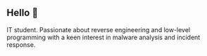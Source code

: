 ## Hello 🦾

IT student. Passionate about reverse engineering and low-level programming with a keen interest in malware analysis and incident response.
